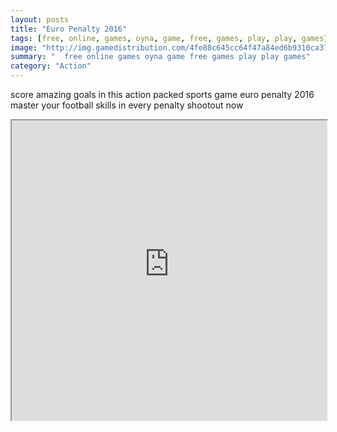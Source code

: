 ```yaml
---
layout: posts
title: "Euro Penalty 2016"
tags: [free, online, games, oyna, game, free, games, play, play, games]
image: "http://img.gamedistribution.com/4fe88c645cc64f47a84ed6b9310ca37c.jpg"
summary: "  free online games oyna game free games play play games"
category: "Action"
---
```


score amazing goals in this action packed sports game euro penalty 2016 master your football skills in every penalty shootout now

<iframe width="100%" height="480px;" src="http://html5.gamedistribution.com/4fe88c645cc64f47a84ed6b9310ca37c/"></iframe>
